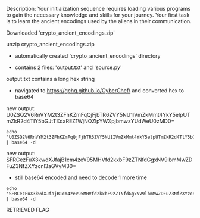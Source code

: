 Description:
Your initialization sequence requires loading various programs to gain the necessary knowledge and skills for your journey. Your first task is to learn the ancient encodings used by the aliens in their communication.

Downloaded 'crypto_ancient_encodings.zip'

unzip crypto_ancient_encodings.zip

- automatically created 'crypto_ancient_encodings' directory
  
- contains 2 files: 'output.txt' and 'source.py'
  
output.txt contains a long hex string
		
   - navigated to https://gchq.github.io/CyberChef/ and converted hex to base64
   
new output:
U0ZSQ2V6RnVYM2t3ZFhKZmFqQjFjbTR6ZVY5NU1IVmZkMmt4YkY5elpUTmZkR2d4TlY5bGJtTXdaREZ1WjNOZlpYWXpjbmwzYUdWeU0zMD0=

```
echo 'U0ZSQ2V6RnVYM2t3ZFhKZmFqQjFjbTR6ZVY5NU1IVmZkMmt4YkY5elpUTmZkR2d4TlY5bGJtTXdaREZ1WjNOZlpYWXpjbmwzYUdWeU0zMD0=' | base64 -d
```

new output: SFRCezFuX3kwdXJfajB1cm4zeV95MHVfd2kxbF9zZTNfdGgxNV9lbmMwZDFuZ3NfZXYzcnl3aGVyM30=

- still base64 encoded and need to decode 1 more time

```
echo 'SFRCezFuX3kwdXJfajB1cm4zeV95MHVfd2kxbF9zZTNfdGgxNV9lbmMwZDFuZ3NfZXYzcnl3aGVyM30=' | base64 -d
```

RETRIEVED FLAG
